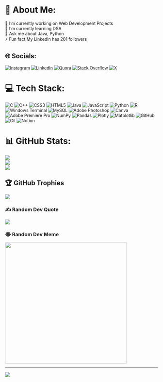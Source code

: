 # 💫 About Me:
🔭 I’m currently working on Web Development Projects<br>🌱 I’m currently learning DSA<br>💬 Ask me about Java, Python<br>⚡ Fun fact My LinkedIn has 201 followers


## 🌐 Socials:
[![Instagram](https://img.shields.io/badge/Instagram-%23E4405F.svg?logo=Instagram&logoColor=white)](https://instagram.com/aloukikagrawal16) [![LinkedIn](https://img.shields.io/badge/LinkedIn-%230077B5.svg?logo=linkedin&logoColor=white)](https://linkedin.com/in/aloukik-agrawal-858a84295) [![Quora](https://img.shields.io/badge/Quora-%23B92B27.svg?logo=Quora&logoColor=white)](https://www.quora.com/profile/Aloukik-Agrawal) [![Stack Overflow](https://img.shields.io/badge/-Stackoverflow-FE7A16?logo=stack-overflow&logoColor=white)](https://stackoverflow.com/users/25885223/aloukik-agrawal) [![X](https://img.shields.io/badge/X-black.svg?logo=X&logoColor=white)](https://x.com/@AloukikAgrawal) 

# 💻 Tech Stack:
![C](https://img.shields.io/badge/c-%2300599C.svg?style=for-the-badge&logo=c&logoColor=white) ![C++](https://img.shields.io/badge/c++-%2300599C.svg?style=for-the-badge&logo=c%2B%2B&logoColor=white) ![CSS3](https://img.shields.io/badge/css3-%231572B6.svg?style=for-the-badge&logo=css3&logoColor=white) ![HTML5](https://img.shields.io/badge/html5-%23E34F26.svg?style=for-the-badge&logo=html5&logoColor=white) ![Java](https://img.shields.io/badge/java-%23ED8B00.svg?style=for-the-badge&logo=openjdk&logoColor=white) ![JavaScript](https://img.shields.io/badge/javascript-%23323330.svg?style=for-the-badge&logo=javascript&logoColor=%23F7DF1E) ![Python](https://img.shields.io/badge/python-3670A0?style=for-the-badge&logo=python&logoColor=ffdd54) ![R](https://img.shields.io/badge/r-%23276DC3.svg?style=for-the-badge&logo=r&logoColor=white) ![Windows Terminal](https://img.shields.io/badge/Windows%20Terminal-%234D4D4D.svg?style=for-the-badge&logo=windows-terminal&logoColor=white) ![MySQL](https://img.shields.io/badge/mysql-4479A1.svg?style=for-the-badge&logo=mysql&logoColor=white) ![Adobe Photoshop](https://img.shields.io/badge/adobe%20photoshop-%2331A8FF.svg?style=for-the-badge&logo=adobe%20photoshop&logoColor=white) ![Canva](https://img.shields.io/badge/Canva-%2300C4CC.svg?style=for-the-badge&logo=Canva&logoColor=white) ![Adobe Premiere Pro](https://img.shields.io/badge/Adobe%20Premiere%20Pro-9999FF.svg?style=for-the-badge&logo=Adobe%20Premiere%20Pro&logoColor=white) ![NumPy](https://img.shields.io/badge/numpy-%23013243.svg?style=for-the-badge&logo=numpy&logoColor=white) ![Pandas](https://img.shields.io/badge/pandas-%23150458.svg?style=for-the-badge&logo=pandas&logoColor=white) ![Plotly](https://img.shields.io/badge/Plotly-%233F4F75.svg?style=for-the-badge&logo=plotly&logoColor=white) ![Matplotlib](https://img.shields.io/badge/Matplotlib-%23ffffff.svg?style=for-the-badge&logo=Matplotlib&logoColor=black) ![GitHub](https://img.shields.io/badge/github-%23121011.svg?style=for-the-badge&logo=github&logoColor=white) ![Git](https://img.shields.io/badge/git-%23F05033.svg?style=for-the-badge&logo=git&logoColor=white) ![Notion](https://img.shields.io/badge/Notion-%23000000.svg?style=for-the-badge&logo=notion&logoColor=white) 
# 📊 GitHub Stats:
![](https://github-readme-stats.vercel.app/api?username=aloukik16&theme=tokyonight&hide_border=false&include_all_commits=false&count_private=false)<br/>
![](https://github-readme-streak-stats.herokuapp.com/?user=aloukik16&theme=tokyonight&hide_border=false)<br/>
![](https://github-readme-stats.vercel.app/api/top-langs/?username=aloukik16&theme=tokyonight&hide_border=false&include_all_commits=false&count_private=false&layout=compact)

## 🏆 GitHub Trophies
![](https://github-profile-trophy.vercel.app/?username=aloukik16&theme=tokyonight&no-frame=false&no-bg=false&margin-w=4)

### ✍️ Random Dev Quote
![](![image](https://github.com/aloukik16/aloukik16/assets/150384385/4d7d02e8-182c-4d40-92b4-7b780e92b928)
)

### 😂 Random Dev Meme
<img src="https://www.google.com/url?sa=i&url=https%3A%2F%2Fdev.to%2Fishakmohmed%2F11-educational-tech-memes-for-all-programmers-with-explanation-5gj5&psig=AOvVaw3_13kMZ0D3RQJ-lnwBFMui&ust=1719900766038000&source=images&cd=vfe&opi=89978449&ved=0CBEQjRxqFwoTCKj6_eWXhYcDFQAAAAAdAAAAABBQ" style="height: 400px;"/>

---
[![](https://visitcount.itsvg.in/api?id=aloukik16&icon=2&color=6)](https://visitcount.itsvg.in)

<!-- Proudly created with GPRM ( https://gprm.itsvg.in ) -->
